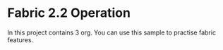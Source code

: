 # Fabric 2.2 Operation
In this project contains 3 org. You can use this sample to practise fabric features.